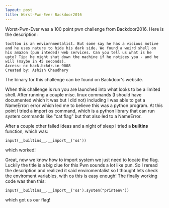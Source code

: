 ```yaml
---
layout: post
title: Worst-Pwn-Ever Backdoor2016
---
```


Worst-Pwn-Ever was a 100 point pwn challenge from Backdoor2016. Here is the description:

```
tocttou is an enviornmentalist. But some say he has a vicious motive and he uses nature to hide his dark side. We found a weird shell on his amazon (pun inteded) web services. Can you tell us what is he upto? Tip: he might shut down the machine if he notices you - and he will (maybe in 45 seconds).
Access: nc hack.bckdr.in 9008
Created by: Ashish Chaudhary
```

The binary for this challenge can be found on Backdoor's website.

When this challenge is run you are launched into what looks to be a limited shell. After
running a couple misc. linux commands (I should have documented which it was but I did not)
including I was able to get a NameError: error which led me to believe this was a python program.
At this point I tried a import os command, which is a python library that can run system
commands like "cat flag" but that also led to a NameError.

After a couple other failed ideas and a night of sleep I tried a __builtins__ function,
which was:

```
input(__builtins__.__import__('os'))
```
which worked!

Great, now we know how to import system we just need to locate the flag. Luckily the
title is a big clue for this Pwn sounds a lot like pun. So I reread the description
and realized it said enviromentalist so I thought lets check the enviroment variables,
with os this is easy enough! The finally working code was then this:

```
input(__builtins__.__import__('os').system("printenv"))
```

which got us our flag!


